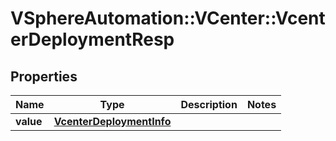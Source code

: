 # VSphereAutomation::VCenter::VcenterDeploymentResp

## Properties
Name | Type | Description | Notes
------------ | ------------- | ------------- | -------------
**value** | [**VcenterDeploymentInfo**](VcenterDeploymentInfo.md) |  | 


